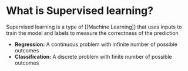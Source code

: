 # What is Supervised learning?
Supervised learning is a type of [[Machine Learning]] that uses inputs to train the model and labels to measure the correctness of the prediction

- **Regression:** A continuous problem with infinite number of possible outcomes
- **Classification:** A discrete problem with finite number of possible outcomes